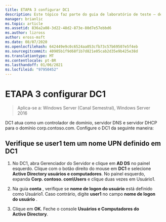 ```yaml
---
title: ETAPA 3 configurar DC1
description: Este tópico faz parte do guia de laboratório de teste – demonstre o DirectAccess com autenticação OTP e RSA SecurID para Windows Server 2016
manager: brianlic
ms.topic: article
ms.assetid: 836a2a08-3d22-48d2-873e-80d7e57ebbd6
ms.author: lizross
author: eross-msft
ms.date: 08/07/2020
ms.openlocfilehash: 642449e9c0c6524aa053cfb73c57b69507e5f4eb
ms.sourcegitcommit: 40905b1f9d68f1b7d821e05cab2d35e9b425e38d
ms.translationtype: MT
ms.contentlocale: pt-BR
ms.lasthandoff: 01/06/2021
ms.locfileid: "97950452"
---
```

# <a name="step-3-configure-dc1"></a>ETAPA 3 configurar DC1

>Aplica-se a: Windows Server (Canal Semestral), Windows Server 2016

DC1 atua como um controlador de domínio, servidor DNS e servidor DHCP para o domínio corp.contoso.com. Configure o DC1 da seguinte maneira:

## <a name="verify-user1-has-a-user-principal-name-defined-on-dc1"></a>Verifique se user1 tem um nome UPN definido em DC1

1.  No DC1, abra Gerenciador do Servidor e clique em **AD DS** no painel esquerdo. Clique com o botão direito do mouse em **DC1** e selecione **Active Directory usuários e computadores**. No painel esquerdo, expanda **Corp. contoso. com\Users** e clique duas vezes em Usuário1.

2.  Na guia **conta** , verifique se **nome de logon do usuário** está definido como Usuário1. Caso contrário, digite **user1** no campo **nome de logon do usuário** .

3.  Clique em **OK**. Feche o console **Usuários e Computadores do Active Directory**.



